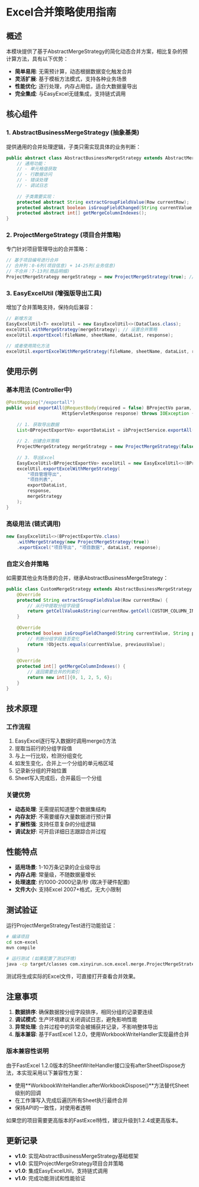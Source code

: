 # Excel合并策略使用指南

## 概述

本模块提供了基于AbstractMergeStrategy的简化动态合并方案，相比复杂的预计算方法，具有以下优势：

- **简单易用**: 无需预计算，动态根据数据变化触发合并
- **灵活扩展**: 基于模板方法模式，支持各种业务场景
- **性能优化**: 逐行处理，内存占用低，适合大数据量导出
- **完全集成**: 与EasyExcel无缝集成，支持链式调用

## 核心组件

### 1. AbstractBusinessMergeStrategy (抽象基类)

提供通用的合并处理逻辑，子类只需实现具体的业务判断：

```java
public abstract class AbstractBusinessMergeStrategy extends AbstractMergeStrategy {
    // 通用功能：
    // - 单元格值获取
    // - 行数据访问  
    // - 错误处理
    // - 调试日志
    
    // 子类需要实现：
    protected abstract String extractGroupFieldValue(Row currentRow);
    protected abstract boolean isGroupFieldChanged(String currentValue, String previousValue);
    protected abstract int[] getMergeColumnIndexes();
}
```

### 2. ProjectMergeStrategy (项目合并策略)

专门针对项目管理导出的合并策略：

```java
// 基于项目编号进行合并
// 合并列：0-6列(项目信息) + 14-25列(业务信息)
// 不合并：7-13列(商品明细)
ProjectMergeStrategy mergeStrategy = new ProjectMergeStrategy(true); // 启用调试
```

### 3. EasyExcelUtil (增强版导出工具)

增加了合并策略支持，保持向后兼容：

```java
// 新增方法
EasyExcelUtil<T> excelUtil = new EasyExcelUtil<>(DataClass.class);
excelUtil.withMergeStrategy(mergeStrategy); // 设置合并策略
excelUtil.exportExcel(fileName, sheetName, dataList, response);

// 或者使用简化方法
excelUtil.exportExcelWithMergeStrategy(fileName, sheetName, dataList, response, mergeStrategy);
```

## 使用示例

### 基本用法 (Controller中)

```java
@PostMapping("/exportall")
public void exportAll(@RequestBody(required = false) BProjectVo param, 
                     HttpServletResponse response) throws IOException {
    
    // 1. 获取导出数据
    List<BProjectExportVo> exportDataList = ibProjectService.exportAll(param);
    
    // 2. 创建合并策略
    ProjectMergeStrategy mergeStrategy = new ProjectMergeStrategy(false); // 关闭调试
    
    // 3. 导出Excel
    EasyExcelUtil<BProjectExportVo> excelUtil = new EasyExcelUtil<>(BProjectExportVo.class);
    excelUtil.exportExcelWithMergeStrategy(
        "项目管理导出", 
        "项目列表", 
        exportDataList, 
        response, 
        mergeStrategy
    );
}
```

### 高级用法 (链式调用)

```java
new EasyExcelUtil<>(BProjectExportVo.class)
    .withMergeStrategy(new ProjectMergeStrategy(true))
    .exportExcel("项目导出", "项目数据", dataList, response);
```

### 自定义合并策略

如需要其他业务场景的合并，继承AbstractBusinessMergeStrategy：

```java
public class CustomMergeStrategy extends AbstractBusinessMergeStrategy {
    @Override
    protected String extractGroupFieldValue(Row currentRow) {
        // 从行中提取分组字段值
        return getCellValueAsString(currentRow.getCell(CUSTOM_COLUMN_INDEX));
    }
    
    @Override
    protected boolean isGroupFieldChanged(String currentValue, String previousValue) {
        // 判断分组字段是否变化
        return !Objects.equals(currentValue, previousValue);
    }
    
    @Override
    protected int[] getMergeColumnIndexes() {
        // 返回需要合并的列索引
        return new int[]{0, 1, 2, 5, 6};
    }
}
```

## 技术原理

### 工作流程
1. EasyExcel逐行写入数据时调用merge()方法
2. 提取当前行的分组字段值  
3. 与上一行比较，检测分组变化
4. 如发生变化，合并上一个分组的单元格区域
5. 记录新分组的开始位置
6. Sheet写入完成后，合并最后一个分组

### 关键优势
- **动态处理**: 无需提前知道整个数据集结构
- **内存友好**: 不需要缓存大量数据进行预计算  
- **扩展性强**: 支持任意复杂的分组逻辑
- **调试友好**: 可开启详细日志跟踪合并过程

## 性能特点

- **适用场景**: 1-10万条记录的企业级导出
- **内存占用**: 常量级，不随数据量增长
- **处理速度**: 约1000-2000记录/秒 (取决于硬件配置)
- **文件大小**: 支持Excel 2007+格式，无大小限制

## 测试验证

运行ProjectMergeStrategyTest进行功能验证：

```bash
# 编译项目
cd scm-excel
mvn compile

# 运行测试 (如果配置了测试环境)
java -cp target/classes com.xinyirun.scm.excel.merge.ProjectMergeStrategyTest
```

测试将生成实际的Excel文件，可直接打开查看合并效果。

## 注意事项

1. **数据排序**: 确保数据按分组字段排序，相同分组的记录要连续
2. **调试模式**: 生产环境建议关闭调试日志，避免影响性能  
3. **异常处理**: 合并过程中的异常会被捕获并记录，不影响整体导出
4. **版本兼容**: 基于FastExcel 1.2.0，使用WorkbookWriteHandler实现最终合并

### 版本兼容性说明

由于FastExcel 1.2.0版本的SheetWriteHandler接口没有afterSheetDispose方法，本实现采用以下兼容性方案：

- 使用**WorkbookWriteHandler.afterWorkbookDispose()**方法替代Sheet级别的回调
- 在工作簿写入完成后遍历所有Sheet执行最终合并
- 保持API的一致性，对使用者透明

如果您的项目需要更高版本的FastExcel特性，建议升级到1.2.4或更高版本。

## 更新记录

- **v1.0**: 实现AbstractBusinessMergeStrategy基础框架
- **v1.0**: 实现ProjectMergeStrategy项目合并策略
- **v1.0**: 集成EasyExcelUtil，支持链式调用
- **v1.0**: 完成功能测试和性能验证